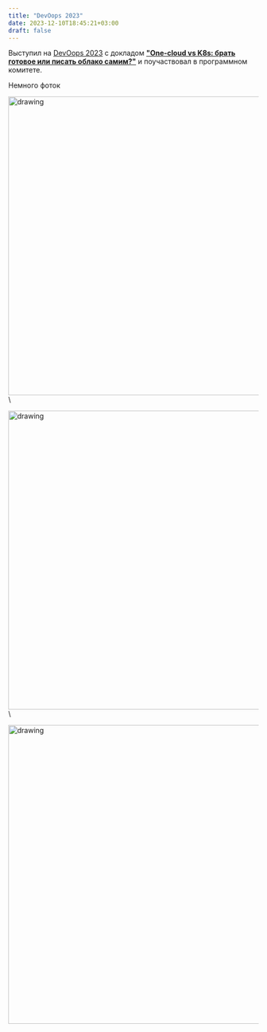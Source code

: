 ```yaml
---
title: "DevOops 2023"
date: 2023-12-10T18:45:21+03:00
draft: false
---
```


Выступил на [DevOops 2023](https://devoops.ru/) с докладом [**"One-cloud vs K8s: брать готовое или писать облако самим?"**](https://devoops.ru/talks/76e122f924634e0390cbeae8722b737b) и поучаствовал в программном комитете.

Немного фоток

<img src="https://nextcloud.buymov.ru/s/kJyqdQs7SgMLgWB/preview" alt="drawing" width="600"/>\

<img src="https://nextcloud.buymov.ru/s/75LQGmp84s2qsSN/preview" alt="drawing" width="600"/>\

<img src="https://nextcloud.buymov.ru/s/jAsWAgQYYLGjHx8/preview" alt="drawing" width="600"/>
